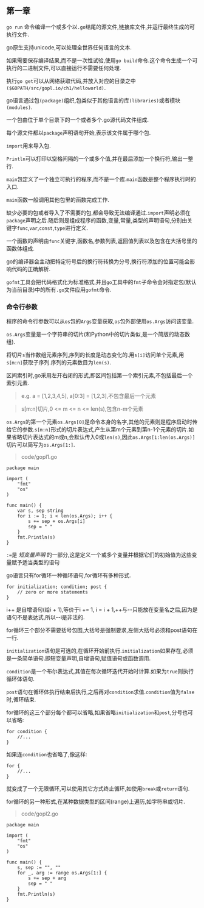 ## 第一章

`go run` 命令编译一个或多个以`.go`结尾的源文件,链接库文件,并运行最终生成的可执行文件.

go原生支持unicode,可以处理全世界任何语言的文本.

如果需要保存编译结果,而不是一次性试验,使用`go build`命令.这个命令生成一个可执行的二进制文件,可以直接运行不需要任何处理.

执行`go get`可以从网络获取代码,并放入对应的目录之中`($GOPATH/src/gopl.io/ch1/helloworld)`.

go语言通过包`(package)`组织,包类似于其他语言的库`(libraries)`或者模块`(modules)`.

一个包由位于单个目录下的一个或者多个.go源代码文件组成.

每个源文件都以`package`声明语句开始,表示该文件属于哪个包.

`import`用来导入包.

`Println`可以打印以空格间隔的一个或多个值,并在最后添加一个换行符,输出一整行.

`main`包定义了一个独立可执行的程序,而不是一个库.`main`函数是整个程序执行时的入口.

`main`函数一般调用其他包里的函数完成工作.

缺少必要的包或者导入了不需要的包,都会导致无法编译通过.`import`声明必须在`package`声明之后.随后则是组成程序的函数,变量,常量,类型的声明语句,分别由关键字`func`,`var`,`const`,`type`进行定义.

一个函数的声明由`func`关键字,函数名,参数列表,返回值列表以及包含在大括号里的函数体组成.

go的编译器会主动把特定符号后的换行符转换为分号,换行符添加的位置可能会影响代码的正确解析.

`gofmt`工具会把代码格式化为标准格式,并且`go`工具中的`fmt`子命令会对指定包(默认为当前目录)中的所有`.go`文件应用`gofmt`命令.

### 命令行参数

程序的命令行参数可以从`os`包的`Args`变量获取,`os`包外部使用`os.Args`访问该变量.

`os.Args`变量是一个字符串的切片(和Python中的切片类似,是一个简版的动态数组).

将切片`s`当作数组元素序列,序列的长度是动态变化的.用`s[i]`访问单个元素,用`s[m:n]`获取子序列.序列的元素数目为`len(s)`.

区间索引时,go采用左开右闭的形式,即区间包括第一个索引元素,不包括最后一个索引元素.

> e.g. a = [1,2,3,4,5], a[0:3] = [1,2,3],不包含最后一个元素

> s[m:n]切片,0 <= m <= n <= len(s),包含n-m个元素

`os.Args`的第一个元素`os.Args[0]`是命令本身的名字,其他的元素则是程序启动时传给它的参数.`s[m:n]`形式的切片表达式,产生从第m个元素到第n-1个元素的切片.如果省略切片表达式的m或n,会默认传入0或`len(s)`,因此`os.Args[1:len(os.Args)]`切片可以简写为`os.Args[1:]`.

> code/gopl1.go

```
package main

import (
    "fmt"
    "os"
)

func main() {
    var s, sep string
    for i := 1; i < len(os.Args); i++ {
        s += sep + os.Args[i]
        sep = " "
    }
    fmt.Println(s)
}
```

`:=`是 *短变量声明* 的一部分,这是定义一个或多个变量并根据它们的初始值为这些变量赋予适当类型的语句

go语言只有for循环一种循环语句,for循环有多种形式.

```
for initialization; condition; post {
    // zero or more statements
}
```

i++ 是自增语句(给i + 1),等价于i += 1, i = i + 1,++与--只能放在变量名之后,因为是语句不是表达式,所以--i是非法的.

for循环三个部分不需要括号包围,大括号是强制要求,左侧大括号必须和post语句在一行.

`initialization`语句是可选的,在循环开始前执行.`initialization`如果存在,必须是一条简单语句.即短变量声明,自增语句,赋值语句或函数调用.

`condition`是一个布尔表达式,其值在每次循环迭代开始时计算.如果为`true`则执行循环体语句.

`post`语句在循环体执行结束后执行,之后再对`condition`求值.`condition`值为`false`时,循环结束.

for循环的这三个部分每个都可以省略,如果省略`initialization`和`post`,分号也可以省略:

```
for condition {
    //...
}
```

如果连`condition`也省略了,像这样:

```
for {
    //...
}
```

就变成了一个无限循环,可以使用其它方式终止循环,如使用`break`或`return`语句.

for循环的另一种形式,在某种数据类型的区间(range)上遍历,如字符串或切片.

> code/gopl2.go

```
package main

import (
    "fmt"
    "os"
)

func main() {
    s, sep := "", ""
    for _, arg := range os.Args[1:] {
        s += sep + arg
        sep = " "
    }
    fmt.Println(s)
}
```